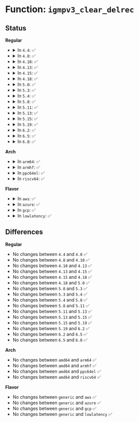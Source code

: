 # Function: <code>igmpv3_clear_delrec</code>

## Status
<b>Regular</b>
<ul>
<li>
<details>
<summary>In <code>4.4</code>: ✅</summary>

```c
void igmpv3_clear_delrec(struct in_device *in_dev);
```

**Collision:** Unique Static

**Inline:** No

**Transformation:** False

**Instances:**

```
In net/ipv4/igmp.c (ffffffff81797710)
Location: net/ipv4/igmp.c:1153
Inline: False
Direct callers:
  - net/ipv4/igmp.c:igmp_rcv
  - net/ipv4/igmp.c:ip_mc_down
```
**Symbols:**

```
ffffffff81797710-ffffffff817977c6: igmpv3_clear_delrec (STB_LOCAL)
```
</details>
</li>
<li>
<details>
<summary>In <code>4.8</code>: ✅</summary>

```c
void igmpv3_clear_delrec(struct in_device *in_dev);
```

**Collision:** Unique Static

**Inline:** No

**Transformation:** False

**Instances:**

```
In net/ipv4/igmp.c (ffffffff81804f40)
Location: net/ipv4/igmp.c:1152
Inline: False
Direct callers:
  - net/ipv4/igmp.c:ip_mc_down
  - net/ipv4/igmp.c:igmp_rcv
```
**Symbols:**

```
ffffffff81804f40-ffffffff81804ff4: igmpv3_clear_delrec (STB_LOCAL)
```
</details>
</li>
<li>
<details>
<summary>In <code>4.10</code>: ✅</summary>

```c
void igmpv3_clear_delrec(struct in_device *in_dev);
```

**Collision:** Unique Static

**Inline:** No

**Transformation:** False

**Instances:**

```
In net/ipv4/igmp.c (ffffffff81835f10)
Location: net/ipv4/igmp.c:1183
Inline: False
Direct callers:
  - net/ipv4/igmp.c:ip_mc_destroy_dev
  - net/ipv4/igmp.c:igmp_rcv
```
**Symbols:**

```
ffffffff81835f10-ffffffff81835fc4: igmpv3_clear_delrec (STB_LOCAL)
```
</details>
</li>
<li>
<details>
<summary>In <code>4.13</code>: ✅</summary>

```c
void igmpv3_clear_delrec(struct in_device *in_dev);
```

**Collision:** Unique Static

**Inline:** No

**Transformation:** False

**Instances:**

```
In net/ipv4/igmp.c (ffffffff81857410)
Location: net/ipv4/igmp.c:1192
Inline: False
Direct callers:
  - net/ipv4/igmp.c:ip_mc_destroy_dev
  - net/ipv4/igmp.c:igmp_rcv
```
**Symbols:**

```
ffffffff81857410-ffffffff818574c1: igmpv3_clear_delrec (STB_LOCAL)
```
</details>
</li>
<li>
<details>
<summary>In <code>4.15</code>: ✅</summary>

```c
void igmpv3_clear_delrec(struct in_device *in_dev);
```

**Collision:** Unique Static

**Inline:** No

**Transformation:** False

**Instances:**

```
In net/ipv4/igmp.c (ffffffff818d7700)
Location: net/ipv4/igmp.c:1220
Inline: False
Direct callers:
  - net/ipv4/igmp.c:ip_mc_destroy_dev
  - net/ipv4/igmp.c:igmp_rcv
```
**Symbols:**

```
ffffffff818d7700-ffffffff818d77b7: igmpv3_clear_delrec (STB_LOCAL)
```
</details>
</li>
<li>
<details>
<summary>In <code>4.18</code>: ✅</summary>

```c
void igmpv3_clear_delrec(struct in_device *in_dev);
```

**Collision:** Unique Static

**Inline:** No

**Transformation:** False

**Instances:**

```
In net/ipv4/igmp.c (ffffffff8192e8d0)
Location: net/ipv4/igmp.c:1220
Inline: False
Direct callers:
  - net/ipv4/igmp.c:ip_mc_destroy_dev
  - net/ipv4/igmp.c:igmp_rcv
```
**Symbols:**

```
ffffffff8192e8d0-ffffffff8192e999: igmpv3_clear_delrec (STB_LOCAL)
```
</details>
</li>
<li>
<details>
<summary>In <code>5.0</code>: ✅</summary>

```c
void igmpv3_clear_delrec(struct in_device *in_dev);
```

**Collision:** Unique Static

**Inline:** No

**Transformation:** False

**Instances:**

```
In net/ipv4/igmp.c (ffffffff8195d520)
Location: net/ipv4/igmp.c:1231
Inline: False
Direct callers:
  - net/ipv4/igmp.c:ip_mc_destroy_dev
  - net/ipv4/igmp.c:igmp_rcv
```
**Symbols:**

```
ffffffff8195d520-ffffffff8195d5e9: igmpv3_clear_delrec (STB_LOCAL)
```
</details>
</li>
<li>
<details>
<summary>In <code>5.3</code>: ✅</summary>

```c
void igmpv3_clear_delrec(struct in_device *in_dev);
```

**Collision:** Unique Static

**Inline:** No

**Transformation:** False

**Instances:**

```
In net/ipv4/igmp.c (ffffffff819c25f0)
Location: net/ipv4/igmp.c:1248
Inline: False
Direct callers:
  - net/ipv4/igmp.c:ip_mc_destroy_dev
  - net/ipv4/igmp.c:igmp_heard_query
```
**Symbols:**

```
ffffffff819c25f0-ffffffff819c26a9: igmpv3_clear_delrec (STB_LOCAL)
```
</details>
</li>
<li>
<details>
<summary>In <code>5.4</code>: ✅</summary>

```c
void igmpv3_clear_delrec(struct in_device *in_dev);
```

**Collision:** Unique Static

**Inline:** No

**Transformation:** False

**Instances:**

```
In net/ipv4/igmp.c (ffffffff819f9190)
Location: net/ipv4/igmp.c:1248
Inline: False
Direct callers:
  - net/ipv4/igmp.c:ip_mc_destroy_dev
  - net/ipv4/igmp.c:igmp_heard_query
```
**Symbols:**

```
ffffffff819f9190-ffffffff819f9249: igmpv3_clear_delrec (STB_LOCAL)
```
</details>
</li>
<li>
<details>
<summary>In <code>5.8</code>: ✅</summary>

```c
void igmpv3_clear_delrec(struct in_device *in_dev);
```

**Collision:** Unique Static

**Inline:** No

**Transformation:** False

**Instances:**

```
In net/ipv4/igmp.c (ffffffff81ae6590)
Location: net/ipv4/igmp.c:1246
Inline: False
Direct callers:
  - net/ipv4/igmp.c:ip_mc_destroy_dev
  - net/ipv4/igmp.c:igmp_heard_query
```
**Symbols:**

```
ffffffff81ae6590-ffffffff81ae66b3: igmpv3_clear_delrec (STB_LOCAL)
```
</details>
</li>
<li>
<details>
<summary>In <code>5.11</code>: ✅</summary>

```c
void igmpv3_clear_delrec(struct in_device *in_dev);
```

**Collision:** Unique Static

**Inline:** No

**Transformation:** False

**Instances:**

```
In net/ipv4/igmp.c (ffffffff81af3460)
Location: net/ipv4/igmp.c:1246
Inline: False
Direct callers:
  - net/ipv4/igmp.c:ip_mc_destroy_dev
  - net/ipv4/igmp.c:igmp_heard_query
```
**Symbols:**

```
ffffffff81af3460-ffffffff81af3588: igmpv3_clear_delrec (STB_LOCAL)
```
</details>
</li>
<li>
<details>
<summary>In <code>5.13</code>: ✅</summary>

```c
void igmpv3_clear_delrec(struct in_device *in_dev);
```

**Collision:** Unique Static

**Inline:** No

**Transformation:** False

**Instances:**

```
In net/ipv4/igmp.c (ffffffff81adec20)
Location: net/ipv4/igmp.c:1253
Inline: False
Direct callers:
  - net/ipv4/igmp.c:ip_mc_destroy_dev
  - net/ipv4/igmp.c:igmp_heard_query
```
**Symbols:**

```
ffffffff81adec20-ffffffff81aded48: igmpv3_clear_delrec (STB_LOCAL)
```
</details>
</li>
<li>
<details>
<summary>In <code>5.15</code>: ✅</summary>

```c
void igmpv3_clear_delrec(struct in_device *in_dev);
```

**Collision:** Unique Static

**Inline:** No

**Transformation:** False

**Instances:**

```
In net/ipv4/igmp.c (ffffffff81b9e100)
Location: net/ipv4/igmp.c:1253
Inline: False
Direct callers:
  - net/ipv4/igmp.c:ip_mc_destroy_dev
  - net/ipv4/igmp.c:igmp_heard_query
```
**Symbols:**

```
ffffffff81b9e100-ffffffff81b9e228: igmpv3_clear_delrec (STB_LOCAL)
```
</details>
</li>
<li>
<details>
<summary>In <code>5.19</code>: ✅</summary>

```c
void igmpv3_clear_delrec(struct in_device *in_dev);
```

**Collision:** Unique Static

**Inline:** No

**Transformation:** False

**Instances:**

```
In net/ipv4/igmp.c (ffffffff81d303b0)
Location: net/ipv4/igmp.c:1258
Inline: False
Direct callers:
  - net/ipv4/igmp.c:ip_mc_destroy_dev
  - net/ipv4/igmp.c:igmp_heard_query
```
**Symbols:**

```
ffffffff81d303b0-ffffffff81d304e9: igmpv3_clear_delrec (STB_LOCAL)
```
</details>
</li>
<li>
<details>
<summary>In <code>6.2</code>: ✅</summary>

```c
void igmpv3_clear_delrec(struct in_device *in_dev);
```

**Collision:** Unique Static

**Inline:** No

**Transformation:** False

**Instances:**

```
In net/ipv4/igmp.c (ffffffff81ef84e0)
Location: net/ipv4/igmp.c:1258
Inline: False
Direct callers:
  - net/ipv4/igmp.c:ip_mc_destroy_dev
  - net/ipv4/igmp.c:igmp_heard_query
```
**Symbols:**

```
ffffffff81ef84e0-ffffffff81ef8619: igmpv3_clear_delrec (STB_LOCAL)
```
</details>
</li>
<li>
<details>
<summary>In <code>6.5</code>: ✅</summary>

```c
void igmpv3_clear_delrec(struct in_device *in_dev);
```

**Collision:** Unique Static

**Inline:** No

**Transformation:** False

**Instances:**

```
In net/ipv4/igmp.c (ffffffff81f57f50)
Location: net/ipv4/igmp.c:1259
Inline: False
Direct callers:
  - net/ipv4/igmp.c:ip_mc_destroy_dev
  - net/ipv4/igmp.c:igmp_heard_query
```
**Symbols:**

```
ffffffff81f57f50-ffffffff81f58089: igmpv3_clear_delrec (STB_LOCAL)
```
</details>
</li>
<li>
<details>
<summary>In <code>6.8</code>: ✅</summary>

```c
void igmpv3_clear_delrec(struct in_device *in_dev);
```

**Collision:** Unique Static

**Inline:** No

**Transformation:** False

**Instances:**

```
In net/ipv4/igmp.c (ffffffff8201e400)
Location: net/ipv4/igmp.c:1261
Inline: False
Direct callers:
  - net/ipv4/igmp.c:ip_mc_destroy_dev
  - net/ipv4/igmp.c:igmp_heard_query
```
**Symbols:**

```
ffffffff8201e400-ffffffff8201e539: igmpv3_clear_delrec (STB_LOCAL)
```
</details>
</li>
</ul>
<b>Arch</b>
<ul>
<li>
<details>
<summary>In <code>arm64</code>: ✅</summary>

```c
void igmpv3_clear_delrec(struct in_device *in_dev);
```

**Collision:** Unique Static

**Inline:** No

**Transformation:** False

**Instances:**

```
In net/ipv4/igmp.c (ffff800010caee58)
Location: net/ipv4/igmp.c:1248
Inline: False
Direct callers:
  - net/ipv4/igmp.c:ip_mc_destroy_dev
  - net/ipv4/igmp.c:igmp_heard_query
```
**Symbols:**

```
ffff800010caee58-ffff800010caeffc: igmpv3_clear_delrec (STB_LOCAL)
```
</details>
</li>
<li>
<details>
<summary>In <code>armhf</code>: ✅</summary>

```c
void igmpv3_clear_delrec(struct in_device *in_dev);
```

**Collision:** Unique Static

**Inline:** No

**Transformation:** False

**Instances:**

```
In net/ipv4/igmp.c (c0dbbe70)
Location: net/ipv4/igmp.c:1248
Inline: False
Direct callers:
  - net/ipv4/igmp.c:ip_mc_destroy_dev
  - net/ipv4/igmp.c:igmp_heard_query
```
**Symbols:**

```
c0dbbe70-c0dbbf58: igmpv3_clear_delrec (STB_LOCAL)
```
</details>
</li>
<li>
<details>
<summary>In <code>ppc64el</code>: ✅</summary>

```c
void igmpv3_clear_delrec(struct in_device *in_dev);
```

**Collision:** Unique Static

**Inline:** No

**Transformation:** False

**Instances:**

```
In net/ipv4/igmp.c (c000000000dc5940)
Location: net/ipv4/igmp.c:1248
Inline: False
Direct callers:
  - net/ipv4/igmp.c:ip_mc_destroy_dev
  - net/ipv4/igmp.c:igmp_heard_query
```
**Symbols:**

```
c000000000dc5940-c000000000dc5a90: igmpv3_clear_delrec (STB_LOCAL)
```
</details>
</li>
<li>
<details>
<summary>In <code>riscv64</code>: ✅</summary>

```c
void igmpv3_clear_delrec(struct in_device *in_dev);
```

**Collision:** Unique Static

**Inline:** No

**Transformation:** False

**Instances:**

```
In net/ipv4/igmp.c (ffffffe000806ff8)
Location: net/ipv4/igmp.c:1248
Inline: False
Direct callers:
  - net/ipv4/igmp.c:ip_mc_destroy_dev
  - net/ipv4/igmp.c:igmp_heard_query
```
**Symbols:**

```
ffffffe000806ff8-ffffffe0008070d0: igmpv3_clear_delrec (STB_LOCAL)
```
</details>
</li>
</ul>
<b>Flavor</b>
<ul>
<li>
<details>
<summary>In <code>aws</code>: ✅</summary>

```c
void igmpv3_clear_delrec(struct in_device *in_dev);
```

**Collision:** Unique Static

**Inline:** No

**Transformation:** False

**Instances:**

```
In net/ipv4/igmp.c (ffffffff81998f30)
Location: net/ipv4/igmp.c:1248
Inline: False
Direct callers:
  - net/ipv4/igmp.c:ip_mc_destroy_dev
  - net/ipv4/igmp.c:igmp_heard_query
```
**Symbols:**

```
ffffffff81998f30-ffffffff81998fe9: igmpv3_clear_delrec (STB_LOCAL)
```
</details>
</li>
<li>
<details>
<summary>In <code>azure</code>: ✅</summary>

```c
void igmpv3_clear_delrec(struct in_device *in_dev);
```

**Collision:** Unique Static

**Inline:** No

**Transformation:** False

**Instances:**

```
In net/ipv4/igmp.c (ffffffff819529f0)
Location: net/ipv4/igmp.c:1248
Inline: False
Direct callers:
  - net/ipv4/igmp.c:ip_mc_destroy_dev
  - net/ipv4/igmp.c:igmp_heard_query
```
**Symbols:**

```
ffffffff819529f0-ffffffff81952aa9: igmpv3_clear_delrec (STB_LOCAL)
```
</details>
</li>
<li>
<details>
<summary>In <code>gcp</code>: ✅</summary>

```c
void igmpv3_clear_delrec(struct in_device *in_dev);
```

**Collision:** Unique Static

**Inline:** No

**Transformation:** False

**Instances:**

```
In net/ipv4/igmp.c (ffffffff81a037d0)
Location: net/ipv4/igmp.c:1248
Inline: False
Direct callers:
  - net/ipv4/igmp.c:ip_mc_destroy_dev
  - net/ipv4/igmp.c:igmp_heard_query
```
**Symbols:**

```
ffffffff81a037d0-ffffffff81a03889: igmpv3_clear_delrec (STB_LOCAL)
```
</details>
</li>
<li>
<details>
<summary>In <code>lowlatency</code>: ✅</summary>

```c
void igmpv3_clear_delrec(struct in_device *in_dev);
```

**Collision:** Unique Static

**Inline:** No

**Transformation:** False

**Instances:**

```
In net/ipv4/igmp.c (ffffffff81a0dd20)
Location: net/ipv4/igmp.c:1248
Inline: False
Direct callers:
  - net/ipv4/igmp.c:ip_mc_destroy_dev
  - net/ipv4/igmp.c:igmp_heard_query
```
**Symbols:**

```
ffffffff81a0dd20-ffffffff81a0dde3: igmpv3_clear_delrec (STB_LOCAL)
```
</details>
</li>
</ul>

## Differences
<b>Regular</b>
<ul>
<li>
No changes between <code>4.4</code> and <code>4.8</code> ✅
</li>
<li>
No changes between <code>4.8</code> and <code>4.10</code> ✅
</li>
<li>
No changes between <code>4.10</code> and <code>4.13</code> ✅
</li>
<li>
No changes between <code>4.13</code> and <code>4.15</code> ✅
</li>
<li>
No changes between <code>4.15</code> and <code>4.18</code> ✅
</li>
<li>
No changes between <code>4.18</code> and <code>5.0</code> ✅
</li>
<li>
No changes between <code>5.0</code> and <code>5.3</code> ✅
</li>
<li>
No changes between <code>5.3</code> and <code>5.4</code> ✅
</li>
<li>
No changes between <code>5.4</code> and <code>5.8</code> ✅
</li>
<li>
No changes between <code>5.8</code> and <code>5.11</code> ✅
</li>
<li>
No changes between <code>5.11</code> and <code>5.13</code> ✅
</li>
<li>
No changes between <code>5.13</code> and <code>5.15</code> ✅
</li>
<li>
No changes between <code>5.15</code> and <code>5.19</code> ✅
</li>
<li>
No changes between <code>5.19</code> and <code>6.2</code> ✅
</li>
<li>
No changes between <code>6.2</code> and <code>6.5</code> ✅
</li>
<li>
No changes between <code>6.5</code> and <code>6.8</code> ✅
</li>
</ul>
<b>Arch</b>
<ul>
<li>
No changes between <code>amd64</code> and <code>arm64</code> ✅
</li>
<li>
No changes between <code>amd64</code> and <code>armhf</code> ✅
</li>
<li>
No changes between <code>amd64</code> and <code>ppc64el</code> ✅
</li>
<li>
No changes between <code>amd64</code> and <code>riscv64</code> ✅
</li>
</ul>
<b>Flavor</b>
<ul>
<li>
No changes between <code>generic</code> and <code>aws</code> ✅
</li>
<li>
No changes between <code>generic</code> and <code>azure</code> ✅
</li>
<li>
No changes between <code>generic</code> and <code>gcp</code> ✅
</li>
<li>
No changes between <code>generic</code> and <code>lowlatency</code> ✅
</li>
</ul>
